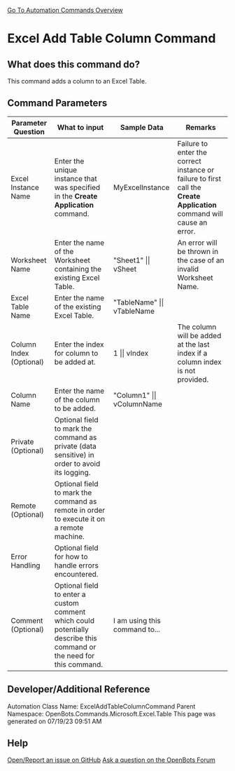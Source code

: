 <!--TITLE: Excel Add Table Column Command -->
<!-- SUBTITLE: a command in the Microsoft Commands\Excel\Table group. -->
[Go To Automation Commands Overview](/automation-commands)


# Excel Add Table Column Command


## What does this command do?
This command adds a column to an Excel Table.


## Command Parameters
| Parameter Question   	| What to input  	|  Sample Data 	| Remarks  	|
| ---                    | ---               | ---           | ---       |
|Excel Instance Name|Enter the unique instance that was specified in the **Create Application** command.|MyExcelInstance|Failure to enter the correct instance or failure to first call the **Create Application** command will cause an error.|
|Worksheet Name|Enter the name of the Worksheet containing the existing Excel Table.|"Sheet1" \|\| vSheet|An error will be thrown in the case of an invalid Worksheet Name.|
|Excel Table Name|Enter the name of the existing Excel Table.|"TableName" \|\| vTableName||
|Column Index (Optional)|Enter the index for column to be added at.|1 \|\| vIndex|The column will be added at the last index if a column index is not provided.|
|Column Name|Enter the name of the column to be added.|"Column1" \|\| vColumnName||
|Private (Optional)|Optional field to mark the command as private (data sensitive) in order to avoid its logging.|||
|Remote (Optional)|Optional field to mark the command as remote in order to execute it on a remote machine.|||
|Error Handling|Optional field for how to handle errors encountered.|||
|Comment (Optional)|Optional field to enter a custom comment which could potentially describe this command or the need for this command.|I am using this command to...||


## Developer/Additional Reference
Automation Class Name: ExcelAddTableColumnCommand
Parent Namespace: OpenBots.Commands.Microsoft.Excel.Table
This page was generated on 07/19/23 09:51 AM


## Help
[Open/Report an issue on GitHub](https://github.com/OpenBotsAI/OpenBots.Studio/issues/new)
[Ask a question on the OpenBots Forum](https://openbots.ai/forums/)
